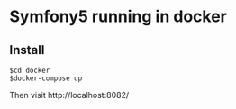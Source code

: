 # Symfony5 running in docker
## Install
```
$cd docker
$docker-compose up    
```
Then visit http://localhost:8082/